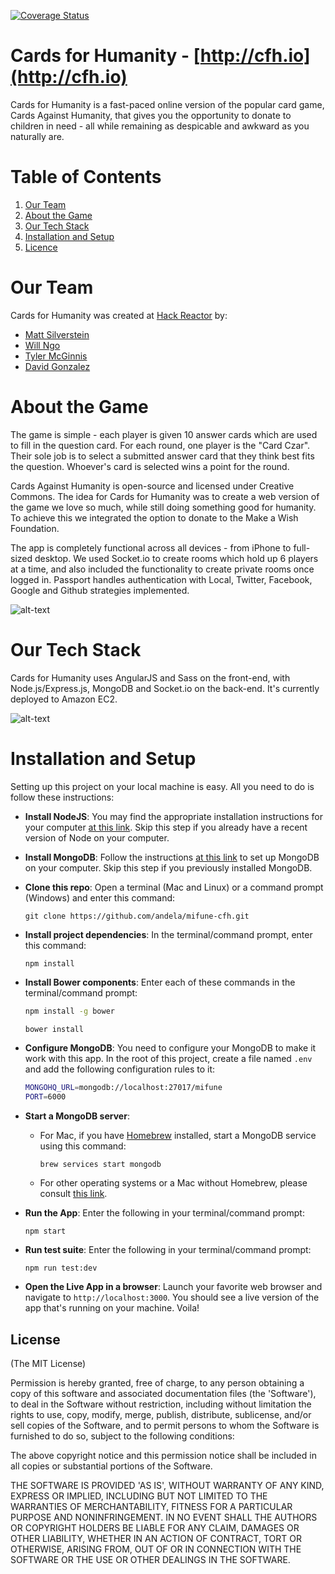 [![Coverage Status](https://coveralls.io/repos/github/andela/mifune-cfh/badge.svg?branch=master)](https://coveralls.io/github/andela/mifune-cfh?branch=master)

# Cards for Humanity - [http://cfh.io](http://cfh.io)

Cards for Humanity is a fast-paced online version of the popular card game, Cards Against Humanity, that gives you the opportunity to donate to children in need - all while remaining as despicable and awkward as you naturally are.

# Table of Contents

  1. [Our Team](#our-team)
  1. [About the Game](#about-the-game)
  1. [Our Tech Stack](#our-tech-stack)
  1. [Installation and Setup](#installation-and-setup)
  1. [Licence](#license)

# Our Team

Cards for Humanity was created at [Hack Reactor](http://www.hackreactor.com) by:
* [Matt Silverstein](http://www.mattsilverstein.com/)
* [Will Ngo](https://mrngoitall.net)
* [Tyler McGinnis](http://www.tylermcginnis.com)
* [David Gonzalez](http://www.truthyfalsy.com)

# About the Game

The game is simple - each player is given 10 answer cards which are used to fill in the question card. For each round, one player is the "Card Czar". Their sole job is to select a submitted answer card that they think best fits the question. Whoever's card is selected wins a point for the round.

Cards Against Humanity is open-source and licensed under Creative Commons. The idea for Cards for Humanity was to create a web version of the game we love so much, while still doing something good for humanity. To achieve this we integrated the option to donate to the Make a Wish Foundation.

The app is completely functional across all devices - from iPhone to full-sized desktop. We used Socket.io to create rooms which hold up 6 players at a time, and also included the functionality to create private rooms once logged in. Passport handles authentication with Local, Twitter, Facebook, Google and Github strategies implemented.

![alt-text](https://dl.dropboxusercontent.com/u/7390609/CFHforGit.png "Cards for Humanity views")


# Our Tech Stack

Cards for Humanity uses AngularJS and Sass on the front-end, with Node.js/Express.js, MongoDB and Socket.io on the back-end. It's currently deployed to Amazon EC2.

![alt-text](https://dl.dropboxusercontent.com/u/7390609/tech.png "Tech Stack Overview")


# Installation and Setup

Setting up this project on your local machine is easy. All you need to do is follow these instructions:

- **Install NodeJS**: You may find the appropriate installation instructions for your computer
[at this link](https://nodejs.org/en/download/). Skip this step if you already have a recent version of Node on your computer.

- **Install MongoDB**: Follow the instructions [at this link](https://www.mongodb.com/download-center?jmp=nav#community)
to set up MongoDB on your computer. Skip this step if you previously installed MongoDB.

- **Clone this repo**: Open a terminal (Mac and Linux) or a command prompt (Windows) and enter this command:

    `git clone https://github.com/andela/mifune-cfh.git`

- **Install project dependencies**: In the terminal/command prompt, enter this command:

    `npm install`

- **Install Bower components**: Enter each of these commands in the terminal/command prompt:
    ```bash
    npm install -g bower

    bower install
    ```

- **Configure MongoDB**: You need to configure your MongoDB to make it work with this app. In the root of this
project, create a file named `.env` and add the following configuration rules to it:
    ```bash
    MONGOHQ_URL=mongodb://localhost:27017/mifune
    PORT=6000
    ```

- **Start a MongoDB server**:

  - For Mac, if you have [Homebrew](https://brew.sh) installed, start a MongoDB service using this command:

      `brew services start mongodb`

  - For other operating systems or a Mac without Homebrew, please consult
  [this link](https://docs.mongodb.com/v3.2/administration/install-community/).

- **Run the App**: Enter the following in your terminal/command prompt:

    `npm start`

- **Run test suite**: Enter the following in your terminal/command prompt:

    `npm run test:dev`

- **Open the Live App in a browser**: Launch your favorite web browser and navigate
to `http://localhost:3000`. You should see a live version of the app that's running on your machine. Voila!

## License

(The MIT License)

Permission is hereby granted, free of charge, to any person obtaining
a copy of this software and associated documentation files (the
'Software'), to deal in the Software without restriction, including
without limitation the rights to use, copy, modify, merge, publish,
distribute, sublicense, and/or sell copies of the Software, and to
permit persons to whom the Software is furnished to do so, subject to
the following conditions:

The above copyright notice and this permission notice shall be
included in all copies or substantial portions of the Software.

THE SOFTWARE IS PROVIDED 'AS IS', WITHOUT WARRANTY OF ANY KIND,
EXPRESS OR IMPLIED, INCLUDING BUT NOT LIMITED TO THE WARRANTIES OF
MERCHANTABILITY, FITNESS FOR A PARTICULAR PURPOSE AND NONINFRINGEMENT.
IN NO EVENT SHALL THE AUTHORS OR COPYRIGHT HOLDERS BE LIABLE FOR ANY
CLAIM, DAMAGES OR OTHER LIABILITY, WHETHER IN AN ACTION OF CONTRACT,
TORT OR OTHERWISE, ARISING FROM, OUT OF OR IN CONNECTION WITH THE
SOFTWARE OR THE USE OR OTHER DEALINGS IN THE SOFTWARE.
